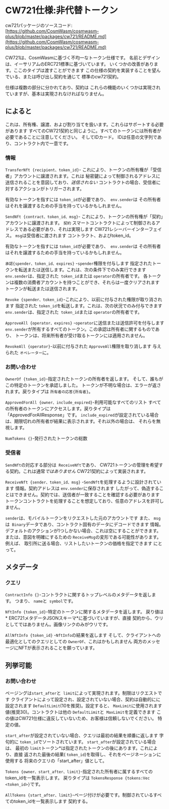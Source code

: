 # CW721仕様:非代替トークン

cw721パッケージのソースコード:[https://github.com/CosmWasm/cosmwasm-plus/blob/master/packages/cw721/README.md](https://github.com/CosmWasm/cosmwasm-plus/blob/master/packages/cw721/README.md)

CW721は、CosmWasmに基づく不均一なトークン仕様です。
名前とデザインは、イーサリアムのERC721標準に基づいています。
いくつかの改善があります。ここのタイプは渡すことができます
この仕様の契約を実装することを望んでいる、または呼び出し契約を通じて
標準のcw721契約。

仕様は複数の部分に分かれており、契約は
これらの機能のいくつかは実現されていますが、基本は実現されなければなりません。

## によると

これは、所有権、譲渡、および割り当てを扱います。これらはサポートする必要があります
すべてのCW721契約と同じように。すべてのトークンには所有者が必要であることに注意してください。
そしてIDカード。 IDは任意の文字列であり、コントラクト内で一意です。

### 情報

`TransferNft {recipient、token_id}`-
これにより、トークンの所有権が「受信者」アカウントに譲渡されます。これは
秘密鍵によって制御されるアドレスに送信されることを意図しており、*送信されない*
コントラクトの場合、受信者に対するアクションがトリガーされます。

有効なトークンを指すには `token_id`が必要であり、` env.sender`は
その所有者はそれを譲渡するための手当を持っているかもしれません。

`SendNft {contract、token_id、msg}`-
これにより、トークンの所有権が「契約」アカウントに譲渡されます。 `契約`
スマートコントラクトによって制御されるアドレスである必要があり、それは実現します
CW721レシーバーインターフェイス。 `msg`は受信者に渡されます
コントラクト、およびtoken_id。

有効なトークンを指すには `token_id`が必要であり、` env.sender`は
その所有者はそれを譲渡するための手当を持っているかもしれません。

`承認{spender、token_id、expires}` -`spender`権限を付与します
指定されたトークンを転送または送信します。これは、次の条件下でのみ実行できます
`env.sender`は、指定された` token_id`または `operator`の所有者です。
各トークンは複数の消費者アカウントを持つことができ、それらは一度クリアされます
トークンが転送または送信されます。

`Revoke {spender、token_id}`-これにより、以前に付与された権限が取り消されます
指定された `token_id`を転送します。これは、次の状況でのみ付与できます
`env.sender`は、指定された` token_id`または `operator`の所有者です。

`ApproveAll {operator、expires}` -`operator`に送信または送信許可を付与します
`env.sender`が所有するすべてのトークン。この承認は所有者に関するものであり、
トークンは、将来所有者が受け取るトークンには適用されません。

`RevokeAll {operator}`-以前に付与された `ApproveAll`権限を取り消します
与えられた `オペレーター`に。

### お問い合わせ

`OwnerOf {token_id}`-指定されたトークンの所有者を返します。
そして、誰もがこの特定のトークンを承認しました。
トークンが不明な場合は、エラーが返されます。戻りタイプは
`所有者の応答{所有者}`。

`ApprovedForAll {owner、include_expired}`-利用可能なすべてのリスト
すべての所有者のトークンにアクセスします。戻りタイプは「ApprovedForAllResponse」です。
`include_expired`が設定されている場合は、期限切れの所有者が結果に表示されます。それ以外の場合は、
それらを無視します。

`NumTokens {}`-発行されたトークンの総数

### 受信者

`SendNft`の対応する部分は` ReceiveNft`であり、
CW721トークンの管理を希望する契約。これは通常*ではありません*
CW721契約によって実装されます。

`ReceiveNft {sender、token_id、msg}` -`SendNft`を処理するように設計されています
情報。契約アドレスは `env.sender`に保存されます
したがって、偽造することはできません。契約では、送信者が一致することを確認する必要があります
トークンコントラクトを処理することを想定しており、任意のアドレスを許可しません。

`sender`は、モバイルトークンをリクエストした元のアカウントです
また、 `msg`は` Binary`データであり、コントラクト固有のデータにデコードできます
情報。デフォルトのアクションが1つしかない場合、これは空にすることができます。
または、意図を明確にするための `ReceiveMsg`の変形である可能性があります。例えば、
取引所に送る場合、リストしたいトークンの価格を指定できます
にとって。

## メタデータ

### クエリ

`ContractInfo {}`-コントラクトに関するトップレベルのメタデータを返します。
つまり、 `name`と` symbol`です。

`NftInfo {token_id}`-特定のトークンに関するメタデータを返します。
戻り値は* ERC721メタデータJSONスキーマ*に基づいていますが、直接
契約から、ウリとしてではありません。画像リンクのみがウリです。

`AllNftInfo {token_id}` -`NftInfo`の結果を返します
そして、クライアントへの最適化としてのクエリとしての `OwnerOf`、これはかもしれません
両方のメッセージにNFTが表示されることを願っています。

## 列挙可能

### お問い合わせ

ページングは​​ `start_after`と` limit`によって実現されます。制限はリクエストです
クライアントによって設定され、設定されていない場合、契約は自動的にに設定されます
`DefaultLimit`(10を推奨)。設定すると、 `MaxLimit`に使用されます
値(推奨30)。コントラクトは他の `DefaultLimit`と` MaxLimit`を定義できます
この値はCW721仕様に違反していないため、お客様は信頼しないでください。
特定の値。

`start_after`が設定されていない場合、クエリは最初の結果を順番に返します
字句的に `token_id`でソートされています。 `start_after`が設定されている場合は、
最初の `limit`トークン*は指定されたトークンの後にあります。これにより、直接
返された最後の結果( `token_id`)を取得し、それをページネーションに使用する
将来のクエリの「start_after」値として。

`Tokens {owner、start_after、limit}`-指定された所有者に属するすべてのtoken_idを一覧表示します。
戻りタイプは `TokensResponse {tokens:Vec <token_id>}`です。

`AllTokens {start_after、limit}`-ページ付けが必要です。制御されているすべてのtoken_idを一覧表示します
契約する。
